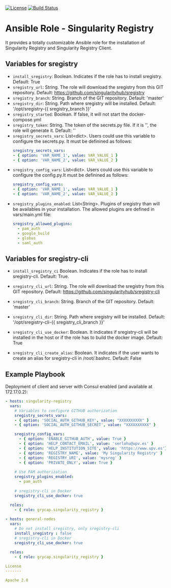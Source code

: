 [![License](https://img.shields.io/badge/license-Apache%202-blue.svg)](https://www.apache.org/licenses/LICENSE-2.0)
[![Build Status](https://travis-ci.org/grycap/ansible-role-singularity-registry.svg?branch=master)](https://travis-ci.org/grycap/ansible-role-singularity-registry)

Ansible Role - Singularity Registry
=========

It provides a totally customizable Ansible role for the installation of Singularity Registry and Singularity Registry Client.

Variables for sregistry
--------------

- `install_sregistry`: Boolean. Indicates if the role has to install sregistry. Default: True 
- `sregistry_url`: String. The role will download the sregistry from this GIT repository. Default: https://github.com/singularityhub/sregistry
- `sregistry_branch`: String. Branch of the GIT repository. Default: 'master'
- `sregistry_dir`: String. Path where sregistry will be installed. Default: '/opt/sregistry-{{ sregistry_branch }}'
- `sregistry_started`: Boolean. If false, it will not start the docker-compose.yml
- `sregistry_token`: String. The token of the secrets.py file. If it is '', the role will generate it. Default: ''
- `sregistry_secrets_vars`: List\<dict\>. Users could use this variable to configure the secrets.py. It must be definined as follows:
    ```yml
    sregistry_secrets_vars: 
    - { option: 'VAR_NAME_1', value: VAR_VALUE_1 }
    - { option: 'VAR_NAME_2', value: VAR_VALUE_2 }
    ```
- `sregistry_config_vars`: List\<dict\>. Users could use this variable to configure the config.py.It must be definined as follows:
    ```yml
    sregistry_config_vars: 
    - { option: 'VAR_NAME_1', value: VAR_VALUE_1 }
    - { option: 'VAR_NAME_2', value: VAR_VALUE_2 }
    ```
- `sregistry_plugins_enabled`: List\<String\>. Plugins of sregistry than will be availables in your installation. The allowed plugins are defined in vars/main.yml file:
    ```yml
    sregistry_allowed_plugins:
      - pam_auth
      - google_build
      - globus
      - saml_auth 
    ```

Variables for sregistry-cli
--------------
- `install_sregistry_ci` Boolean. Indicates if the role has to install sregistry-cli. Default: True. 
- `sregistry_cli_url`: String. The role will download the sregistry from this GIT repository. Default: https://github.com/singularityhub/sregistry-cli
- `sregistry_cli_branch`: String. Branch of the GIT repository. Default: 'master'
- `sregistry_cli_dir`: String. Path where sregistry will be installed. Default: '/opt/sregistry-cli-{{ sregistry_cli_branch }}'

- `sregistry_cli_use_docker`: Boolean. It indicates if sregistry-cli will be installed in the host or if the role has to build the docker image. Default: True
- `sregistry_cli_create_alias`: Boolean. It indicates if the user wants to create an alias for sregistry-cli in /root/.bashrc. Default: False

Example Playbook
----------------

Deployment of client and server with Consul enabled (and available at 172.17.0.2):
``` yml
- hosts: singularity-registry
  vars:
    # Variables to configure GITHUB authorization
    sregistry_secrets_vars: 
    - { option: 'SOCIAL_AUTH_GITHUB_KEY', value: "XXXXXXXXXX" }
    - { option: 'SOCIAL_AUTH_GITHUB_SECRET', value: "XXXXXXXXXX" }

    sregistry_config_vars: 
      - { option: 'ENABLE_GITHUB_AUTH', value: True }
      - { option: 'HELP_CONTACT_EMAIL', value: 'serlohu@upv.es' }
      - { option: 'HELP_INSTITUTION_SITE', value: 'https://www.upv.es'}
      - { option: 'REGISTRY_NAME', value: 'My Singularity Registry' }
      - { option: 'REGISTRY_URI', value: 'mysreg' }
      - { option: 'PRIVATE_ONLY', value: True }
    
    # Use PAM authorization
    sregistry_plugins_enabled:
      - pam_auth
    
    # sregistry-cli in Docker
    sregistry_cli_use_docker: true
   
  roles:
    - { role: grycap.singularity_registry } 

- hosts: general-nodes
  vars:
    # Do not install sregistry, only sregistry-cli
    install_sregistry : false  
    # sregistry-cli in Docker
    sregistry_cli_use_docker: true
   
  roles:
    - { role: grycap.singularity_registry } 

License
-------

Apache 2.0
